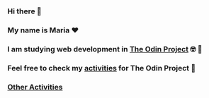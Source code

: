 ### Hi there 👋
### My name is Maria :heart:
### I am studying web development in [The Odin Project](theodinproject.com/) :nerd_face: :orange_book:
### Feel free to check my [activities](https://outdatedlasagna.github.io/The_Odin_Project/) for The Odin Project :blossom:
### [Other Activities](https://outdatedlasagna.github.io/HTMLCSSJS/)


<!--
**outdatedlasagna/outdatedlasagna** is a ✨ _special_ ✨ repository because its `README.md` (this file) appears on your GitHub profile.

Here are some ideas to get you started:

- 🔭 I’m currently working on ...
- 🌱 I’m currently learning ...
- 👯 I’m looking to collaborate on ...
- 🤔 I’m looking for help with ...
- 💬 Ask me about ...
- 📫 How to reach me: ...
- 😄 Pronouns: ...
- ⚡ Fun fact: ...
-->
